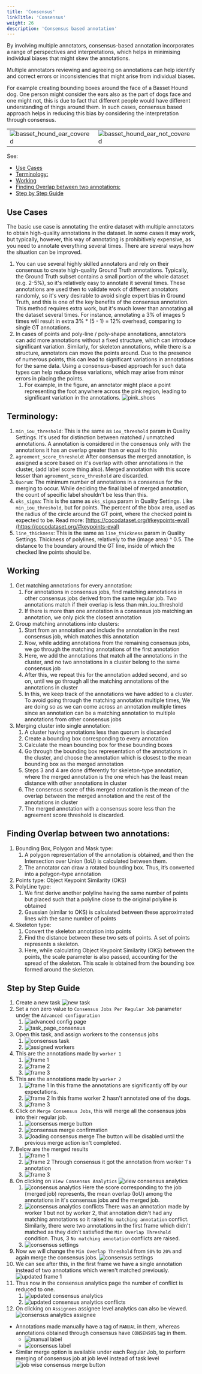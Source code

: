 ```yaml
---
title: 'Consensus'
linkTitle: 'Consensus'
weight: 26
description: 'Consensus based annotation'
---
```


By involving multiple annotators, consensus-based annotation incorporates a range of perspectives and interpretations, which helps in minimising individual biases that might skew the annotations.

Multiple annotators reviewing and agreeing on annotations can help identify and correct errors or inconsistencies that might arise from individual biases.

For example creating bounding boxes around the face of a Basset Hound dog. One person might consider the ears also as the part of dogs face and one might not, this is due to fact that different people would have different understanding of things around them. In such cases, consensus based approach helps in reducing this bias by considering the interpretation through consensus.

| | |
|---|---|
|![basset_hound_ear_covered](/images/basset_hound_ear_covered.jpeg)|![basset_hound_ear_not_covered](/images/basset_hound_ear_not_covered.jpeg)|


See:

- [Use Cases](#use-cases)
- [Terminology:](#terminology)
- [Working](#working)
- [Finding Overlap between two annotations:](#finding-overlap-between-two-annotations)
- [Step by Step Guide](#step-by-step-guide)

## Use Cases

The basic use case is annotating the entire dataset with multiple annotators to obtain high-quality annotations in the dataset. In some cases it may work, but typically, however, this way of annotating is prohibitively expensive, as you need to annotate everything several times. There are several ways how the situation can be improved.

1. You can use several highly skilled annotators and rely on their consensus to create high-quality Ground Truth annotations. Typically, the Ground Truth subset contains a small portion of the whole dataset (e.g. 2-5%), so it's relatively easy to annotate it several times. These annotations are used then to validate work of different annotators randomly, so it's very desirable to avoid single expert bias in Ground Truth, and this is one of the key benefits of the consensus annotation. This method requires extra work, but it's much lower than annotating all the dataset several times. For instance, annotating a 3% of images 5 times will result in extra 3% * (5 - 1) = 12% overhead, comparing to single GT annotations.
2. In cases of points and poly-line / poly-shape annotations, annotators can add more annotations without a fixed structure, which can introduce significant variation. Similarly, for skeleton annotations, while there is a structure, annotators can move the points around. Due to the presence of numerous points, this can lead to significant variations in annotations for the same data. Using a consensus-based approach for such data types can help reduce these variations, which may arise from minor errors in placing the points.
   1. For example, in the figure, an annotator might place a point representing the foot anywhere across the pink region, leading to significant variation in the annotations. ![pink_shoes](/images/pink_shoes.jpeg)


## Terminology:
1. `min_iou_threshold`: This is the same as `iou_threshold` param in Quality Settings. It's used for distinction between matched / unmatched annotations. A annotation is considered in the consensus only with the annotations it has an overlap greater than or equal to this
2. `agreement_score_threshold`: After consensus the merged annotation, is assigned a score based on it's overlap with other annotations in the cluster, (add label score thing also). Merged annotation with this score lesser than `agreement_score_threshold` are discarded.
3. `Quorum`: The minimum number of annotations in a consensus for the merging to occur. While deciding the final label of merged annotation, the count of specific label shouldn't be less than this.
4. `oks_sigma`: This is the same as `oks_sigma` param in Quality Settings. Like `min_iou_threshold`, but for points. The percent of the bbox area, used as the radius of the circle around the GT point, where the checked point is expected to be. Read more: [https://cocodataset.org/#keypoints-eval](https://cocodataset.org/#keypoints-eval)
5. `line_thickness`: This is the same as `line_thickness` param in Quality Settings. Thickness of polylines, relatively to the (image area) ^ 0.5. The distance to the boundary around the GT line, inside of which the checked line points should be.


## Working
1. Get matching annotations for every annotation:
   1. For annotations in consensus jobs, find matching annotations in other consensus jobs derived from the same regular job. Two annotations match if their overlap is less than min_iou_threshold
   2. If there is more than one annotation in a consensus job matching an annotation, we only pick the closest annotation
2. Group matching annotations into clusters:
   1. Start from an annotation and include the annotation in the next consensus job, which matches this annotation
   2. Now, while adding annotations from the remaining consensus jobs, we go through the matching annotations of the first annotation
   3. Here, we add the annotations that match all the annotations in the cluster, and no two annotations in a cluster belong to the same consensus job
   4. After this, we repeat this for the annotation added second, and so on, until we go through all the matching annotations of the annotations in cluster
   5. In this, we keep track of the annotations we have added to a cluster. To avoid going through the matching annotation multiple times, We are doing so as we can come across an annotation multiple times since an annotation can be a matching annotation to multiple annotations from other consensus jobs
3. Merging cluster into single annotation:
   1. A cluster having annotations less than quorum is discarded
   2. Create a bounding box corresponding to every annotation
   3. Calculate the mean bounding box for these bounding boxes
   4. Go through the bounding box representation of the annotations in the cluster, and choose the annotation which is closest to the mean bounding box as the merged annotation
   5. Steps 3 and 4 are done differently for skeleton-type annotation, where the merged annotation is the one which has the least mean distance with other annotations in cluster
   6. The consensus score of this merged annotation is the mean of the overlap between the merged annotation and the rest of the annotations in cluster
   7. The merged annotation with a consensus score less than the agreement score threshold is discarded.


## Finding Overlap between two annotations:
1. Bounding Box, Polygon and Mask type:
   1. A polygon representation of the annotation is obtained, and then the Intersection over Union (IoU) is calculated between them.
   2. The annotator can draw a rotated bounding box. Thus, it’s converted into a polygon-type annotation
2. Points type: Object Keypoint Similarity (OKS)
3. PolyLine type:
   1. We first derive another polyline having the same number of points but placed such that a polyline close to the original polyline is obtained
   2. Gaussian (similar to OKS) is calculated between these approximated lines with the same number of points
4. Skeleton type:
   1. Convert the skeleton annotation into points
   2. Find the distance between these two sets of points. A set of points represents a skeleton.
   3. Here, while calculating Object Keypoint Similarity (OKS) between the points, the scale parameter is also passed, accounting for the spread of the skeleton. This scale is obtained from the bounding box formed around the skeleton.


## Step by Step Guide
1. Create a new task ![new task](/images/new_task_page.jpeg)
2. Set a non zero value to `Consensus Jobs Per Regular Job` parameter under the `Advanced configuration`
   1. ![advanced config page](/images/adv_conf_page.jpeg)
   2. ![task_page_consensus](/images/task_page_consensus.jpeg)
3. Open this task, and assign workers to the consensus jobs
   1. ![consensus task](/images/consensus_task.jpeg)
   2. ![assigned workers](/images/assigned_workers.jpeg)
4. This are the annotations made by `worker 1`
   1. ![frame 1](/images/worker_1_1.jpeg)
   2. ![frame 2](/images/worker_1_2.jpeg)
   3. ![frame 3](/images/worker_1_3.jpeg)
5. This are the annotations made by `worker 2`
   1. ![frame 1](/images/worker_2_1.jpeg) In this frame the annotations are significantly off by our expectations.
   2. ![frame 2](/images/worker_2_2.jpeg) In this frame worker 2 hasn't annotated one of the dogs.
   3. ![frame 3](/images/worker_2_3.jpeg)
6. Click on `Merge Consensus Jobs`, this will merge all the consensus jobs into their regular job.
   1. ![consensus merge button](/images/consensus_merge_button.jpeg)
   2. ![consensus merge confirmation](/images/consensus_merge_confirmation.jpeg)
   3. ![loading consensus merge](/images/loading_consensus_merge.jpeg) The button will be disabled until the previous merge action isn't completed.
7. Below are the merged results
   1. ![frame 1](/images/merged_1.jpeg)
   2. ![frame 2](/images/merged_2.jpeg) Through consensus it got the annotation from worker 1's annotation
   3. ![frame 3](/images/merged_3.jpeg)
8. On clicking on `View Consensus Analytics` ![view consensus analytics](/images/view_consensus_analytics.jpeg)
   1. ![consensus analytics](/images/consensus_analytics_1.jpeg) Here the score corresponding to the job (merged job) represents, the mean overlap (IoU) among the annotations in it's consensus jobs and the merged job.
   2. ![consensus analytics conflicts](/images/consensus_analytics_1_conf.jpeg) There was an annotation made by worker 1 but not by worker 2, that annotation didn't had any matching annotations so it raised `No matching annotation` conflict. Similarly, there were two annotations in the first frame which didn't matched as they didn't satisfied the `Min Overlap Threshold` condition. Thus, 3 `No matching annotation` conflicts are raised.
   3. ![consensus settings](/images/consensus_settings_1.jpeg)
9. Now we will change the `Min Overlap Threshold` from `50%` to `20%` and again merge the consensus jobs. ![consensus settings](/images/consensus_settings_2.jpeg)
10. We can see after this, in the first frame we have a single annotation instead of two annotations which weren't matched previously. ![updated frame 1](/images/consensus_label.jpeg)
11. Thus now in the consensus analytics page the number of conflict is reduced to one.
    1. ![updated consensus analytics](/images/consensus_analytics_2.jpeg)
    1. ![updated consensus analytics conflicts](/images/consensus_analytics_2_conf.jpeg)
12. On clicking on `Assignees` assignee level analytics can also be viewed. ![consensus analytics assignee](/images/consensus_analytics_2_assignee.jpeg)

- Annotations made manually have a tag of `MANUAL` in them, whereas annotations obtained through consensus have `CONSENSUS` tag in them.
  - ![manual label](/images/manual_label.jpeg)
  - ![consensus label](/images/consensus_label.jpeg)
- Similar merge option is available under each Regular Job, to perform merging of consensus job at job level instead of task level ![job wise consensus merge button](/images/job_wise_consensus.jpeg)